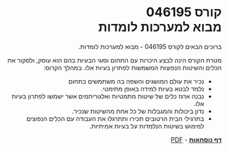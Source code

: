 ---
---

<div dir="rtl">

# קורס 046195<br/>מבוא למערכות לומדות

ברוכים הבאים לקורס 046195 - מבוא למערכות לומדות.

מטרת הקורס הינה לבצע היכרות עם התחום וסוגי הבעיות בהם הוא עוסק, ולסקור את הכלים והשיטות הנפוצות המשמשות לפתרון בעיות אלו. במהלך הקרוס:

- נכיר את עולם המושגים והשפה בה משתמשים בתחום
- נלמד לבטא בעיות למידה באופן מתימטי.
- נבנה ארגז כלים של שיטות מתמטיות ואלגוריתמים אשר ישמשו לפתרון בעיות אלו.
- נדון ביכולות והמגבלות של כל אחת מהשיטות שנכיר.
- בתרגילי הבית הרטובים תכירו ותתרגלו את העבודה עם הכלים הנפוצים למימוש בשיטות הנלמדות על בעיות אמיתיות.

[**דף נוסחאות**](/cheat_sheet/) - <a href="/assets/cheat_sheet.pdf" class="link-button" target="_blank">PDF</a>

</div>
</div>
